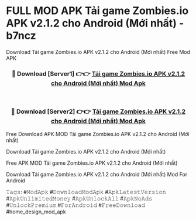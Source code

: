 # FULL MOD APK Tải game Zombies.io APK v2.1.2 cho Android (Mới nhất) - b7ncz
Download Tải game Zombies.io APK v2.1.2 cho Android (Mới nhất) Free Mod APK

<div align="center">
<h3>🔴 Download [Server1] 👉👉 <a href="https://apk-comot.site?title=Tải_game_Zombies.io_APK_v2.1.2_cho_Android_(Mới_nhất)">Tải game Zombies.io APK v2.1.2 cho Android (Mới nhất) Mod Apk</a></h3><br>

<h3>🔴 Download [Server2] 👉👉 <a href="https://apk-comot.site?title=Tải_game_Zombies.io_APK_v2.1.2_cho_Android_(Mới_nhất)">Tải game Zombies.io APK v2.1.2 cho Android (Mới nhất) Mod Apk</a></h3>
</div>


Free Download APK MOD Tải game Zombies.io APK v2.1.2 cho Android (Mới nhất)

Download Tải game Zombies.io APK v2.1.2 cho Android (Mới nhất) 

Free APK MOD Tải game Zombies.io APK v2.1.2 cho Android (Mới nhất) 

Download Tải game Zombies.io APK v2.1.2 cho Android (Mới nhất) Mod For Android

𝚃𝚊𝚐𝚜: #𝙼𝚘𝚍𝙰𝚙𝚔 #𝙳𝚘𝚠𝚗𝚕𝚘𝚊𝚍𝙼𝚘𝚍𝙰𝚙𝚔 #𝙰𝚙𝚔𝙻𝚊𝚝𝚎𝚜𝚝𝚅𝚎𝚛𝚜𝚒𝚘𝚗 #𝙰𝚙𝚔𝚄𝚗𝚕𝚒𝚖𝚒𝚝𝚎𝚍𝙼𝚘𝚗𝚎𝚢 #𝙰𝚙𝚔𝚄𝚗𝚕𝚘𝚌𝚔𝙰𝚕𝚕 #𝙰𝚙𝚔𝙽𝚘𝙰𝚍𝚜 #𝚄𝚗𝚕𝚘𝚌𝚔𝙿𝚛𝚎𝚖𝚒𝚞𝚖 #𝙵𝚘𝚛𝙰𝚗𝚍𝚛𝚘𝚒𝚍 #𝙵𝚛𝚎𝚎𝙳𝚘𝚠𝚗𝚕𝚘𝚊𝚍 #home_design_mod_apk